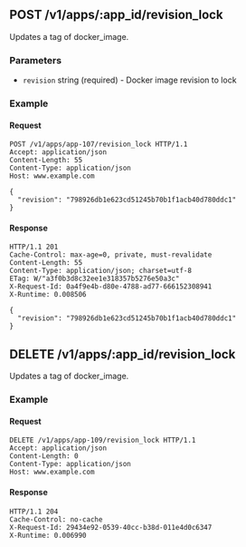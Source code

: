 ## POST /v1/apps/:app_id/revision_lock
Updates a tag of docker_image.

### Parameters
* `revision` string (required) - Docker image revision to lock

### Example

#### Request
```
POST /v1/apps/app-107/revision_lock HTTP/1.1
Accept: application/json
Content-Length: 55
Content-Type: application/json
Host: www.example.com

{
  "revision": "798926db1e623cd51245b70b1f1acb40d780ddc1"
}
```

#### Response
```
HTTP/1.1 201
Cache-Control: max-age=0, private, must-revalidate
Content-Length: 55
Content-Type: application/json; charset=utf-8
ETag: W/"a3f0b3d8c32ee1e318357b5276e50a3c"
X-Request-Id: 0a4f9e4b-d80e-4788-ad77-666152308941
X-Runtime: 0.008506

{
  "revision": "798926db1e623cd51245b70b1f1acb40d780ddc1"
}
```

## DELETE /v1/apps/:app_id/revision_lock
Updates a tag of docker_image.

### Example

#### Request
```
DELETE /v1/apps/app-109/revision_lock HTTP/1.1
Accept: application/json
Content-Length: 0
Content-Type: application/json
Host: www.example.com
```

#### Response
```
HTTP/1.1 204
Cache-Control: no-cache
X-Request-Id: 29434e92-0539-40cc-b38d-011e4d0c6347
X-Runtime: 0.006990
```
